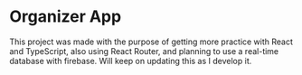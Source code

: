 # Organizer App

This project was made with the purpose of getting more practice with React and TypeScript, also using React Router, and planning to use a real-time database with firebase. Will keep on updating this as I develop it.
